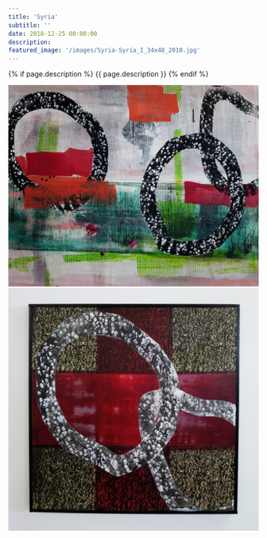 ```yaml
---
title: 'Syria'
subtitle: ''
date: 2018-12-25 00:00:00
description: 
featured_image: '/images/Syria-Syria_I_34x48_2010.jpg'
---
```


{% if page.description %}
{{ page.description }}
{% endif %}

<div class="gallery" data-columns="2">
    <img src="/images/Syria-Syria_I_34x48_2010.jpg" alt="Syria I 34x48 2010"><img src="/images/Syria-Syria_II_24x24_2010.jpg" alt="Syria II 24x24 2010">
</div>
